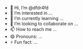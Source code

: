 - 👋 Hi, I’m @dfdr4fd
- 👀 I’m interested in ...
- 🌱 I’m currently learning ...
- 💞️ I’m looking to collaborate on ...
- 📫 How to reach me ...
- 😄 Pronouns: ...
- ⚡ Fun fact: ...

<!---
dfdr4fd/dfdr4fd is a ✨ special ✨ repository because its `README.md` (this file) appears on your GitHub profile.
You can click the Preview link to take a look at your changes.
--->
